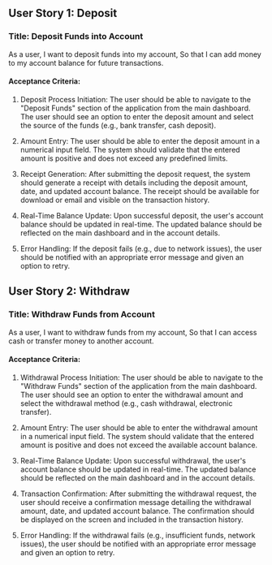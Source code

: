 ## User Story 1: Deposit

### Title: Deposit Funds into Account

As a user,
I want to deposit funds into my account,
So that I can add money to my account balance for future transactions.

#### Acceptance Criteria:

1. Deposit Process Initiation:
   The user should be able to navigate to the "Deposit Funds" section of the application from the main dashboard.
   The user should see an option to enter the deposit amount and select the source of the funds (e.g., bank transfer, cash deposit).

2. Amount Entry:
   The user should be able to enter the deposit amount in a numerical input field.
   The system should validate that the entered amount is positive and does not exceed any predefined limits.

3. Receipt Generation:
   After submitting the deposit request, the system should generate a receipt with details including the deposit amount, date, and updated account balance.
   The receipt should be available for download or email and visible on the transaction history.

4. Real-Time Balance Update:
   Upon successful deposit, the user's account balance should be updated in real-time.
   The updated balance should be reflected on the main dashboard and in the account details.

5. Error Handling:
   If the deposit fails (e.g., due to network issues), the user should be notified with an appropriate error message and given an option to retry.

## User Story 2: Withdraw

### Title: Withdraw Funds from Account

As a user,
I want to withdraw funds from my account,
So that I can access cash or transfer money to another account.

#### Acceptance Criteria:

1. Withdrawal Process Initiation:
   The user should be able to navigate to the "Withdraw Funds" section of the application from the main dashboard.
   The user should see an option to enter the withdrawal amount and select the withdrawal method (e.g., cash withdrawal, electronic transfer).

2. Amount Entry:
   The user should be able to enter the withdrawal amount in a numerical input field.
   The system should validate that the entered amount is positive and does not exceed the available account balance.

3. Real-Time Balance Update:
   Upon successful withdrawal, the user's account balance should be updated in real-time.
   The updated balance should be reflected on the main dashboard and in the account details.

4. Transaction Confirmation:
   After submitting the withdrawal request, the user should receive a confirmation message detailing the withdrawal amount, date, and updated account balance.
   The confirmation should be displayed on the screen and included in the transaction history.

5. Error Handling:
   If the withdrawal fails (e.g., insufficient funds, network issues), the user should be notified with an appropriate error message and given an option to retry.
